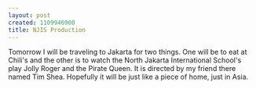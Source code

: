 ```yaml
--- 
layout: post
created: 1109946900
title: NJIS Production
---
```

Tomorrow I will be traveling to Jakarta for two things.  One will be to eat at Chili's and the other is to watch the North Jakarta International School's play Jolly Roger and the Pirate Queen.  It is directed by my friend there named Tim Shea.  Hopefully it will be just like a piece of home, just in Asia.
